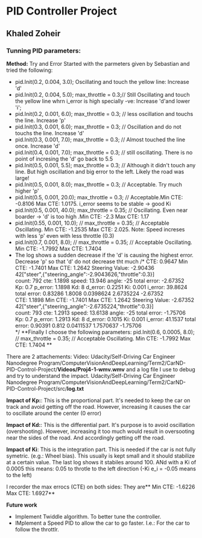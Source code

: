 # PID Controller Project
## Khaled Zoheir



### Tunning PID parameters:

**Method:** Try and Error
 Started with the parmeters given by Sebastian and tried the following:
 
* pid.Init(0.2, 0.004, 3.0);   Oscillating and touch the yellow line: Increase 'd'
* pid.Init(0.2, 0.004, 5.0); max_throttle = 0.3;// Still Oscillating and touch the yellow line whrn i_error is high specially -ve: Increase 'd'and lower 'i';
* pid.Init(0.2, 0.001, 6.0); max_throttle = 0.3; // less oscillation and touchs the line. Increase 'p'
* pid.Init(0.3, 0.001, 6.0); max_throttle = 0.3; // Oscillation and do not touchs the line. Increase 'd'
* pid.Init(0.3, 0.001, 7.0); max_throttle = 0.3; // Almost touched the line once. Increase 'd'
* pid.Init(0.4, 0.001, 7.0); max_throttle = 0.3; // still oscillating. There is no point of incresing the 'd' go back to 5.5
* pid.Init(0.5, 0.001, 5.5); max_throttle = 0.3; // Although it didn't touch any line. But high oscillation and big error to the left. Likely the road was large!
* pid.Init(0.5, 0.001, 8.0); max_throttle = 0.3; // Acceptable. Try much higher 'p'
* pid.Init(0.5, 0.001, 20.0); max_throttle = 0.3; // Acceptable.Min CTE: -0.8106 Max CTE: 1.0175. i_error seems to be stable -> good Ki
* pid.Init(0.5, 0.001, 40.0); max_throttle = 0.35; // Oscillating. Even near boarder -> 'd' is too high .Min CTE: -2.3 Max CTE: 1.17
*  pid.Init(0.55, 0.001, 10.0); // max_throttle = 0.35; // Acceptable Oscillating. Min CTE: -1.2535 Max CTE: 2.025. Note: Speed increses with less 'p' even with less throttle (0.3)
*  pid.Init(0.7, 0.001, 8.0); // max_throttle = 0.35; // Acceptable Oscillating. Min CTE: -1.7992 Max CTE: 1.7404
* The log shows a sudden decrease if the 'd' is causing the highest error. Decrease 'p' so that 'd' do not decrease tht much
		/*
		CTE:	0.9647	Min	CTE:	-1.7401	Max	CTE:	1.2642	Steering	Value:	-2.90436				
		42["steer",{"steering_angle":-2.9043626,"throttle":0.3}]														
			count:	792	cte:	1.1898	speed:	13.946	angle:	-25	total	error:	-2.67352			
			Kp:	0.7	p_error:	1.1898	Kd:	8	d_error:	0.2251	Ki:	0.001	i_error:	39.8624	total	error:
			0.83286				1.8008				0.0398624		2.6735224	-2.67352		
		CTE:	1.1898	Min	CTE:	-1.7401	Max	CTE:	1.2642	Steering	Value:	-2.67352				
		42["steer",{"steering_angle":-2.6735224,"throttle":0.3}]														
			count:	793	cte:	1.2913	speed:	13.6138	angle:	-25	total	error:	-1.75706			
			Kp:	0.7	p_error:	1.2913	Kd:	8	d_error:	0.1015	Ki:	0.001	i_error:	41.1537	total	error:
			0.90391				0.812				0.0411537		1.7570637	-1.75706		
		*/
**Finally I choose the following parameters:
pid.Init(0.6, 0.0005, 8.0); // max_throttle = 0.35; // Acceptable Oscillating. Min CTE: -1.7992 Max CTE: 1.7404 **

There are 2 attachements: Video: Udacity/Self-Driving Car Engineer Nanodegree Program/ComputerVisionAndDeepLearning/Term2/CarND-PID-Control-Project/**Videos/Proj4-1-wmv.wmv** and a log file I use to debug and try to understand the impact. Udacity/Self-Driving Car Engineer Nanodegree Program/ComputerVisionAndDeepLearning/Term2/CarND-PID-Control-Project/src/**log.txt**

**Impact of Kp:**: This is the proportional part. It's needed to keep the car on track and avoid getting off the road. However, increasing it causes the car to oscillate around the center (0 error)

**Impact of Kd:**: This is the differential  part. It's purpose is to avoid oscillation (overshooting). However, increasing it too much would result in oversooting near the sides of the road. And accordingly getting off the road.

**Impact of Ki**: This is the integration part. This is needed if the car is not fully symetric. (e.g.: Wheel bias). This usually is kept small and it should stabilize at a certain value. The last log shows it stabiles around 100. ANd with a Ki of 0.0005 this means: 0.05 to throtle to the left direction (-Ki e_i = -0.05 means to the left)

I recorder the max errocs (CTE) on both sides: They are** Min CTE: -1.6226 Max CTE: 1.6927**

**Future work**
* Implement Twiddle algorithm. To better tune the controller.
* IMplement a Speed PID to allow the car to go faster. I.e.: For the car to follow the throttlr.



